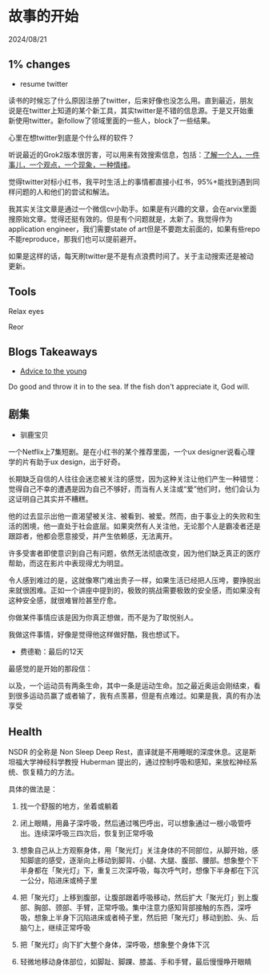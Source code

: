 # 故事的开始
2024/08/21 

## 1% changes
* resume twitter

读书的时候忘了什么原因注册了twitter，后来好像也没怎么用。直到最近，朋友说是在twitter上知道的某个新工具，其实twitter是不错的信息源。于是又开始重新使用twitter。新follow了领域里面的一些人，block了一些结果。

心里在想twitter到底是个什么样的软件？

听说最近的Grok2版本很厉害，可以用来有效搜索信息，包括：[了解一个人，一件事儿，一个观点，一个现象，一种情绪](https://x.com/genie0309/status/1824138053776204281)。

觉得twitter对标小红书，我平时生活上的事情都直接小红书，95%+能找到遇到同样问题的人和他们的尝试和解法。

我其实关注文章是通过一个微信cv小助手。如果是有兴趣的文章，会在arvix里面搜原始文章。觉得还挺有效的。但是有个问题就是，太新了。我觉得作为application engineer，我们需要state of art但是不要跑太前面的，如果有些repo不能reproduce，那我们也可以提前避开。

如果是这样的话，每天刷twitter是不是有点浪费时间了。关于主动搜索还是被动更新。

## Tools
Relax eyes

Reor

## Blogs Takeaways 
*  [Advice to the young](https://muratbuffalo.blogspot.com/2024/07/advice-to-young.html?ref=dailydev)

Do good and throw it in to the sea. If the fish don't appreciate it, God will. 



## 剧集
* 驯鹿宝贝

一个Netflix上7集短剧。是在小红书的某个推荐里面，一个ux designer说看心理学的片有助于ux design，出于好奇。

长期缺乏自信的人往往会迷恋被关注的感觉，因为这种关注让他们产生一种错觉：觉得自己不幸的遭遇是因为自己不够好，而当有人关注或“爱”他们时，他们会认为这证明自己其实并不糟糕。

他的过去显示出他一直渴望被关注、被看到、被爱。然而，由于事业上的失败和生活的困境，他一直处于社会底层。如果突然有人关注他，无论那个人是霸凌者还是跟踪者，他都会愿意接受，并产生依赖感，无法离开。

许多受害者即使意识到自己有问题，依然无法彻底改变，因为他们缺乏真正的医疗帮助，而这在影片中表现得尤为明显。

令人感到难过的是，这就像寒门难出贵子一样，如果生活已经把人压垮，要挣脱出来就很困难。正如一个讲座中提到的，极致的挑战需要极致的安全感，而如果没有这种安全感，就很难冒险甚至疗愈。

你做某件事情应该是因为你真正想做，而不是为了取悦别人。

我做这件事情，好像是觉得他这样做好酷，我也想试下。

* 费德勒：最后的12天

最感觉的是开始的那段信：

以及，一个运动员有两条生命，其中一条是运动生命。加之最近奥运会刚结束，看到很多运动员赢了或者输了，我有点羡慕，但是有点难过。如果是我，真的有办法享受

## Health

NSDR 的全称是 Non Sleep Deep Rest，直译就是不用睡眠的深度休息。这是斯坦福大学神经科学教授 Huberman 提出的，通过控制呼吸和感知，来放松神经系统、恢复精力的方法。

具体的做法是：

1. 找一个舒服的地方，坐着或躺着

2. 闭上眼睛，用鼻子深呼吸，然后通过嘴巴呼出，可以想象通过一根小吸管呼出。连续深呼吸三四次后，恢复到正常呼吸

3. 想象自己从上方观察身体，用「聚光灯」关注身体的不同部位，从脚开始，感知脚底的感受，逐渐向上移动到脚背、小腿、大腿、腹部、腰部。想象整个下半身都在「聚光灯」下，重复三次深呼吸，每次呼气时，想像下半身都在下沉一公分，陷进床或椅子里

4. 把「聚光灯」上移到腹部，让腹部跟着呼吸移动，然后扩大「聚光灯」到上腹部、胸部、颈部、手臂，正常呼吸。集中注意力感知背部接触的东西，深呼吸，想象上半身下沉陷进床或者椅子里，然后把「聚光灯」移动到脸、头、后脑勺上，继续正常呼吸

5. 把「聚光灯」向下扩大整个身体，深呼吸，想象整个身体下沉

6. 轻微地移动身体部位，如脚趾、脚踝、膝盖、手和手臂，最后慢慢睁开眼睛

